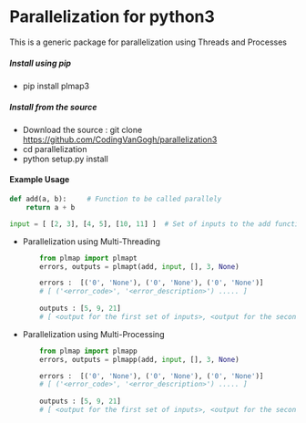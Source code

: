 # Parallelization for python3

This is a generic package for parallelization using Threads and Processes

##### Install using pip 

* pip install plmap3

##### Install from the source
* Download the source  : git clone https://github.com/CodingVanGogh/parallelization3
* cd parallelization
* python setup.py install

#### Example Usage

```python
def add(a, b):     # Function to be called parallely
    return a + b
```

```python
input = [ [2, 3], [4, 5], [10, 11] ]  # Set of inputs to the add function
```

* Parallelization using Multi-Threading
    ``` python
        from plmap import plmapt
        errors, outputs = plmapt(add, input, [], 3, None) 
    ```
    ``` python
        errors :  [('0', 'None'), ('0', 'None'), ('0', 'None')]
        # [ ('<error_code>', '<error_description>') ..... ]
        
        outputs : [5, 9, 21]
        # [ <output for the first set of inputs>, <output for the second set of inputs> , ..... ]
    ```
* Parallelization using Multi-Processing
    ``` python
        from plmap import plmapp
        errors, outputs = plmapp(add, input, [], 3, None) 
    ```
    ``` python
        errors :  [('0', 'None'), ('0', 'None'), ('0', 'None')]
        # [ ('<error_code>', '<error_description>') ..... ]
        
        outputs : [5, 9, 21]
        # [ <output for the first set of inputs>, <output for the second set of inputs> , ..... ]
    ```

        




